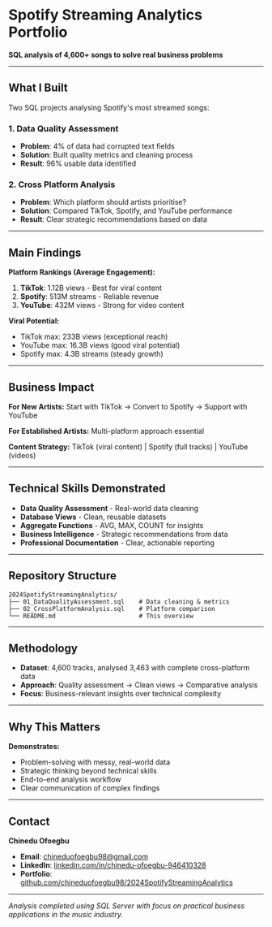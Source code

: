 # Spotify Streaming Analytics Portfolio

**SQL analysis of 4,600+ songs to solve real business problems**

---

## What I Built

Two SQL projects analysing Spotify's most streamed songs:

### 1. Data Quality Assessment
- **Problem**: 4% of data had corrupted text fields
- **Solution**: Built quality metrics and cleaning process
- **Result**: 96% usable data identified

### 2. Cross Platform Analysis
- **Problem**: Which platform should artists prioritise?
- **Solution**: Compared TikTok, Spotify, and YouTube performance
- **Result**: Clear strategic recommendations based on data

---

## Main Findings

**Platform Rankings (Average Engagement):**
1. **TikTok**: 1.12B views - Best for viral content
2. **Spotify**: 513M streams - Reliable revenue
3. **YouTube**: 432M views - Strong for video content

**Viral Potential:**
- TikTok max: 233B views (exceptional reach)
- YouTube max: 16.3B views (good viral potential)
- Spotify max: 4.3B streams (steady growth)

---

## Business Impact

**For New Artists:** Start with TikTok → Convert to Spotify → Support with YouTube

**For Established Artists:** Multi-platform approach essential

**Content Strategy:** TikTok (viral content) | Spotify (full tracks) | YouTube (videos)

---

## Technical Skills Demonstrated

- **Data Quality Assessment** - Real-world data cleaning
- **Database Views** - Clean, reusable datasets
- **Aggregate Functions** - AVG, MAX, COUNT for insights
- **Business Intelligence** - Strategic recommendations from data
- **Professional Documentation** - Clear, actionable reporting

---

## Repository Structure

    2024SpotifyStreamingAnalytics/
    ├── 01_DataQualityAssessment.sql    # Data cleaning & metrics
    ├── 02_CrossPlatformAnalysis.sql    # Platform comparison
    └── README.md                       # This overview

---

## Methodology

- **Dataset**: 4,600 tracks, analysed 3,463 with complete cross-platform data
- **Approach**: Quality assessment → Clean views → Comparative analysis
- **Focus**: Business-relevant insights over technical complexity

---

## Why This Matters

**Demonstrates:**
- Problem-solving with messy, real-world data
- Strategic thinking beyond technical skills
- End-to-end analysis workflow
- Clear communication of complex findings

---

## Contact

**Chinedu Ofoegbu**
- **Email**: chineduofoegbu98@gmail.com
- **LinkedIn**: [linkedin.com/in/chinedu-ofoegbu-946410328](https://www.linkedin.com/in/chinedu-ofoegbu-946410328)
- **Portfolio**: [github.com/chineduofoegbu98/2024SpotifyStreamingAnalytics](https://github.com/chineduofoegbu98/2024SpotifyStreamingAnalytics)

---

*Analysis completed using SQL Server with focus on practical business applications in the music industry.*
